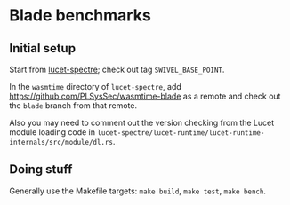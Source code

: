 # Blade benchmarks

## Initial setup

Start from [lucet-spectre]; check out tag `SWIVEL_BASE_POINT`.

In the `wasmtime` directory of `lucet-spectre`, add
https://github.com/PLSysSec/wasmtime-blade as a remote and check
out the `blade` branch from that remote.

Also you may need to comment out the version checking from the Lucet module
loading code in `lucet-spectre/lucet-runtime/lucet-runtime-internals/src/module/dl.rs`.

## Doing stuff

Generally use the Makefile targets: `make build`, `make test`, `make bench`.

[lucet-spectre]: https://github.com/PLSysSec/lucet-spectre
